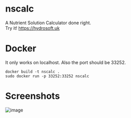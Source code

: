 # nscalc

A Nutrient Solution Calculator done right.\
Try it! https://hydrosoft.uk

# Docker
It only works on localhost. Also the port should be 33252.
```
docker build -t nscalc . 
sudo docker run -p 33252:33252 nscalc
```
# Screenshots
![image](https://user-images.githubusercontent.com/86890989/153818651-38fa1936-614b-4dea-82c5-c208ed424af2.png)
